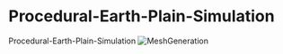# Procedural-Earth-Plain-Simulation
Procedural-Earth-Plain-Simulation
![MeshGeneration](https://user-images.githubusercontent.com/55755233/211192239-7cd3ef98-85a4-49bf-bb9b-591427d8281d.png)
